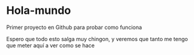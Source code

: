 # Hola-mundo
Primer proyecto en Github para probar como funciona

Espero que todo esto salga muy chingon, y veremos que tanto me tengo que meter aquí a ver como se hace


